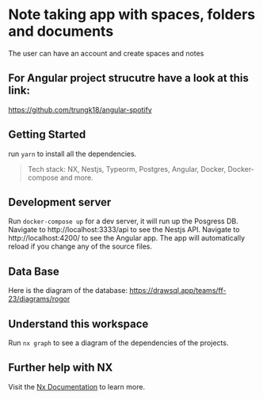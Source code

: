# Note taking app with spaces, folders and documents

The user can have an account and create spaces and notes

## For Angular project strucutre have a look at this link:

https://github.com/trungk18/angular-spotify

## Getting Started

run `yarn` to install all the dependencies.

> Tech stack: NX, Nestjs, Typeorm, Postgres, Angular, Docker, Docker-compose and more.

## Development server

Run `docker-compose up` for a dev server, it will run up the Posgress DB. Navigate to http://localhost:3333/api to see the Nestjs API. Navigate to http://localhost:4200/ to see the Angular app. The app will automatically reload if you change any of the source files.

## Data Base

Here is the diagram of the database:
https://drawsql.app/teams/ff-23/diagrams/rogor

## Understand this workspace

Run `nx graph` to see a diagram of the dependencies of the projects.

## Further help with NX

Visit the [Nx Documentation](https://nx.dev) to learn more.
